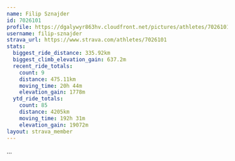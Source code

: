 ```yaml
---
name: Filip Sznajder
id: 7026101
profile: https://dgalywyr863hv.cloudfront.net/pictures/athletes/7026101/2123836/18/large.jpg
username: filip-sznajder
strava_url: https://www.strava.com/athletes/7026101
stats:
  biggest_ride_distance: 335.92km
  biggest_climb_elevation_gain: 637.2m
  recent_ride_totals:
    count: 9
    distance: 475.11km
    moving_time: 20h 44m
    elevation_gain: 1778m
  ytd_ride_totals:
    count: 85
    distance: 4205km
    moving_time: 192h 31m
    elevation_gain: 19072m
layout: strava_member
--- 
```

...
